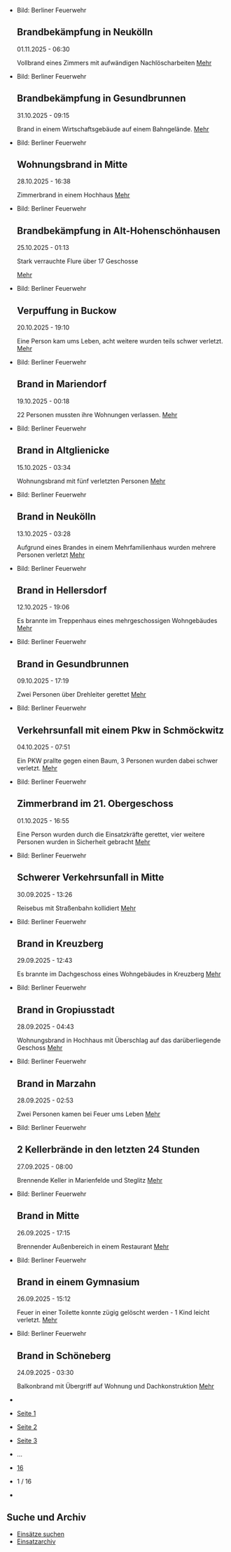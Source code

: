 * Bild: Berliner Feuerwehr

  Brandbekämpfung in Neukölln
  ----------

   01.11.2025 - 06:30

   Vollbrand eines Zimmers mit aufwändigen Nachlöscharbeiten
  [Mehr](https://www.berliner-feuerwehr.de/aktuelles/einsaetze/brandbekaempfung-in-neukoelln-2-5084/)

* Bild: Berliner Feuerwehr

  Brandbekämpfung in Gesundbrunnen
  ----------

   31.10.2025 - 09:15

   Brand in einem Wirtschaftsgebäude auf einem Bahngelände.
  [Mehr](https://www.berliner-feuerwehr.de/aktuelles/einsaetze/brandbekaempfung-in-gesundbrunnen-2-5083/)

* Bild: Berliner Feuerwehr

  Wohnungsbrand in Mitte
  ----------

   28.10.2025 - 16:38

   Zimmerbrand in einem Hochhaus
  [Mehr](https://www.berliner-feuerwehr.de/aktuelles/einsaetze/wohnungsbrand-in-mitte-3-5081/)

* Bild: Berliner Feuerwehr

  Brandbekämpfung in Alt-Hohenschönhausen
  ----------

   25.10.2025 - 01:13

   Stark verrauchte Flure über 17 Geschosse

  [Mehr](https://www.berliner-feuerwehr.de/aktuelles/einsaetze/brandbekaempfung-in-alt-hohenschoenhausen-1-5080/)

* Bild: Berliner Feuerwehr

  Verpuffung in Buckow
  ----------

   20.10.2025 - 19:10

   Eine Person kam ums Leben, acht weitere wurden teils schwer verletzt.
  [Mehr](https://www.berliner-feuerwehr.de/aktuelles/einsaetze/verpuffung-in-buckow-5079/)

* Bild: Berliner Feuerwehr

  Brand in Mariendorf
  ----------

   19.10.2025 - 00:18

   22 Personen mussten ihre Wohnungen verlassen.
  [Mehr](https://www.berliner-feuerwehr.de/aktuelles/einsaetze/brand-in-mariendorf-6-5078/)

* Bild: Berliner Feuerwehr

  Brand in Altglienicke
  ----------

   15.10.2025 - 03:34

   Wohnungsbrand mit fünf verletzten Personen
  [Mehr](https://www.berliner-feuerwehr.de/aktuelles/einsaetze/brand-in-altglienicke-2-5076/)

* Bild: Berliner Feuerwehr

  Brand in Neukölln
  ----------

   13.10.2025 - 03:28

   Aufgrund eines Brandes in einem Mehrfamilienhaus wurden mehrere Personen verletzt
  [Mehr](https://www.berliner-feuerwehr.de/aktuelles/einsaetze/brand-in-neukoelln-19-5075/)

* Bild: Berliner Feuerwehr

  Brand in Hellersdorf
  ----------

   12.10.2025 - 19:06

   Es brannte im Treppenhaus eines mehrgeschossigen Wohngebäudes
  [Mehr](https://www.berliner-feuerwehr.de/aktuelles/einsaetze/brand-in-hellersdorf-8-5074/)

* Bild: Berliner Feuerwehr

  Brand in Gesundbrunnen
  ----------

   09.10.2025 - 17:19

   Zwei Personen über Drehleiter gerettet
  [Mehr](https://www.berliner-feuerwehr.de/aktuelles/einsaetze/brand-in-gesundbrunnen-12-5073/)

* Bild: Berliner Feuerwehr

  Verkehrsunfall mit einem Pkw in Schmöckwitz
  ----------

   04.10.2025 - 07:51

   Ein PKW prallte gegen einen Baum, 3 Personen wurden dabei schwer verletzt.
  [Mehr](https://www.berliner-feuerwehr.de/aktuelles/einsaetze/verkehrsunfall-mit-einem-pkw-in-schmoeckwitz-5072/)

* Bild: Berliner Feuerwehr

  Zimmerbrand im 21. Obergeschoss
  ----------

   01.10.2025 - 16:55

   Eine Person wurden durch die Einsatzkräfte gerettet, vier weitere Personen wurden in Sicherheit gebracht
  [Mehr](https://www.berliner-feuerwehr.de/aktuelles/einsaetze/zimmerbrand-im-21-obergeschoss-5071/)

* Bild: Berliner Feuerwehr

  Schwerer Verkehrsunfall in Mitte
  ----------

   30.09.2025 - 13:26

   Reisebus mit Straßenbahn kollidiert
  [Mehr](https://www.berliner-feuerwehr.de/aktuelles/einsaetze/schwerer-verkehrsunfall-in-mitte-2-5070/)

* Bild: Berliner Feuerwehr

  Brand in Kreuzberg
  ----------

   29.09.2025 - 12:43

   Es brannte im Dachgeschoss eines Wohngebäudes in Kreuzberg
  [Mehr](https://www.berliner-feuerwehr.de/aktuelles/einsaetze/brand-in-kreuzberg-29-5068/)

* Bild: Berliner Feuerwehr

  Brand in Gropiusstadt
  ----------

   28.09.2025 - 04:43

   Wohnungsbrand in Hochhaus mit Überschlag auf das darüberliegende Geschoss
  [Mehr](https://www.berliner-feuerwehr.de/aktuelles/einsaetze/brand-in-gropiusstadt-4-5067/)

* Bild: Berliner Feuerwehr

  Brand in Marzahn
  ----------

   28.09.2025 - 02:53

   Zwei Personen kamen bei Feuer ums Leben
  [Mehr](https://www.berliner-feuerwehr.de/aktuelles/einsaetze/brand-in-marzahn-11-5066/)

* Bild: Berliner Feuerwehr

  2 Kellerbrände in den letzten 24 Stunden
  ----------

   27.09.2025 - 08:00

   Brennende Keller in Marienfelde und Steglitz
  [Mehr](https://www.berliner-feuerwehr.de/aktuelles/einsaetze/2-kellerbraende-in-den-letzten-24-stunden-5065/)

* Bild: Berliner Feuerwehr

  Brand in Mitte
  ----------

   26.09.2025 - 17:15

   Brennender Außenbereich in einem Restaurant
  [Mehr](https://www.berliner-feuerwehr.de/aktuelles/einsaetze/brand-in-mitte-14-5064/)

* Bild: Berliner Feuerwehr

  Brand in einem Gymnasium
  ----------

   26.09.2025 - 15:12

   Feuer in einer Toilette konnte zügig gelöscht werden - 1 Kind leicht verletzt.
  [Mehr](https://www.berliner-feuerwehr.de/aktuelles/einsaetze/brand-in-einem-gymnasium-5063/)

* Bild: Berliner Feuerwehr

  Brand in Schöneberg
  ----------

   24.09.2025 - 03:30

   Balkonbrand mit Übergriff auf Wohnung und Dachkonstruktion
  [Mehr](https://www.berliner-feuerwehr.de/aktuelles/einsaetze/brand-in-schoenefeld-5061/)

* []()
* [Seite 1](https://www.berliner-feuerwehr.de/aktuelles/einsaetze/1/)
* [Seite 2](https://www.berliner-feuerwehr.de/aktuelles/einsaetze/2/)
* [Seite 3](https://www.berliner-feuerwehr.de/aktuelles/einsaetze/3/)
* …
* [16](https://www.berliner-feuerwehr.de/aktuelles/einsaetze/16/)
* 1 / 16
* [](https://www.berliner-feuerwehr.de/aktuelles/einsaetze/2/)

Suche und Archiv
----------

* [Einsätze suchen](https://www.berliner-feuerwehr.de/aktuelles/einsaetze/einsatzsuche/)
* [Einsatzarchiv](https://www.berliner-feuerwehr.de/aktuelles/einsaetze/einsatzarchiv/)

